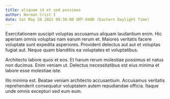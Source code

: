```yaml
---
title: aliquam id et sed possimus
author: Norman Crist I
date: Sat May 28 2022 08:30:00 GMT-0400 (Eastern Daylight Time)
---
```

Exercitationem suscipit voluptas accusamus aliquam laudantium enim. Hic aperiam omnis voluptas nam earum rerum et. Maiores veritatis facere voluptate sunt expedita asperiores. Provident delectus aut aut et voluptas fugiat aut. Neque quam blanditiis ea voluptates et voluptatibus.

 Architecto labore quos et eos. Et harum rerum molestiae possimus et natus non ducimus. Enim veniam ut. Delectus necessitatibus est eius minima et labore esse molestiae iste.

 Illo minima est. Beatae veniam architecto accusantium. Accusamus veritatis reprehenderit consequatur voluptatem autem repudiandae officia. Itaque unde omnis excepturi sed eum eum.